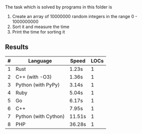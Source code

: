 The task which is solved by programs in this folder is

1. Create an array of 10000000 random integers in the range 0 - 1000000000
2. Sort it and measure the time
3. Print the time for sorting it

## Results

| #   | Language             | Speed  | LOCs |
| --- | -------------------- | ------ | ---- |
| 1   | Rust                 | 1.23s  | 1    |
| 2   | C++ (with -O3)       | 1.36s  | 1    |
| 3   | Python (with PyPy)   | 3.14s  | 1    |
| 4   | Ruby                 | 5.04s  | 1    |
| 5   | Go                   | 6.17s  | 1    |
| 6   | C++                  | 7.95s  | 1    |
| 7   | Python (with Cython) | 11.51s | 1    |
| 8   | PHP                  | 36.28s | 1    |